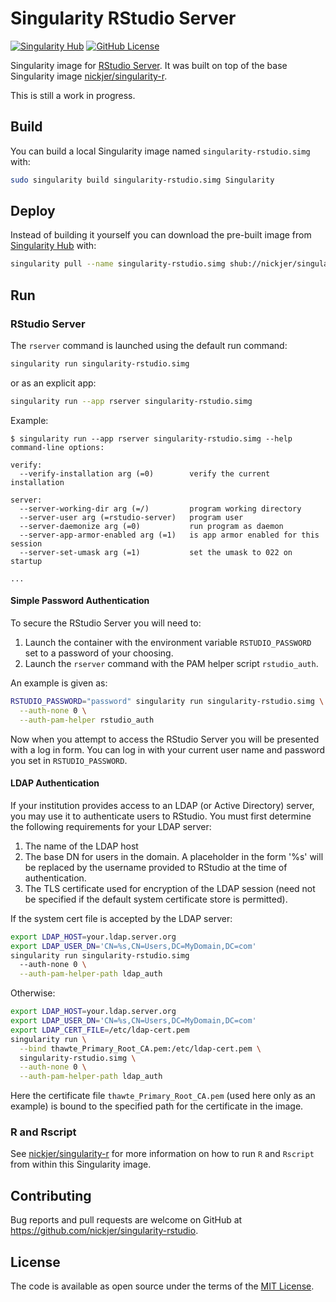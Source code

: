 # Singularity RStudio Server

[![Singularity Hub](https://www.singularity-hub.org/static/img/hosted-singularity--hub-%23e32929.svg)](https://singularity-hub.org/collections/463)
[![GitHub License](https://img.shields.io/badge/license-MIT-green.svg)](https://opensource.org/licenses/MIT)

Singularity image for [RStudio Server]. It was built on top of the base
Singularity image [nickjer/singularity-r].

This is still a work in progress.

## Build

You can build a local Singularity image named `singularity-rstudio.simg` with:

```sh
sudo singularity build singularity-rstudio.simg Singularity
```

## Deploy

Instead of building it yourself you can download the pre-built image from
[Singularity Hub](https://www.singularity-hub.org) with:

```sh
singularity pull --name singularity-rstudio.simg shub://nickjer/singularity-rstudio
```

## Run

### RStudio Server

The `rserver` command is launched using the default run command:

```sh
singularity run singularity-rstudio.simg
```

or as an explicit app:

```sh
singularity run --app rserver singularity-rstudio.simg
```

Example:

```console
$ singularity run --app rserver singularity-rstudio.simg --help
command-line options:

verify:
  --verify-installation arg (=0)        verify the current installation

server:
  --server-working-dir arg (=/)         program working directory
  --server-user arg (=rstudio-server)   program user
  --server-daemonize arg (=0)           run program as daemon
  --server-app-armor-enabled arg (=1)   is app armor enabled for this session
  --server-set-umask arg (=1)           set the umask to 022 on startup

...
```

#### Simple Password Authentication

To secure the RStudio Server you will need to:

1. Launch the container with the environment variable `RSTUDIO_PASSWORD` set to
   a password of your choosing.
2. Launch the `rserver` command with the PAM helper script `rstudio_auth`.

An example is given as:

```sh
RSTUDIO_PASSWORD="password" singularity run singularity-rstudio.simg \
  --auth-none 0 \
  --auth-pam-helper rstudio_auth
```

Now when you attempt to access the RStudio Server you will be presented with a
log in form. You can log in with your current user name and password you set in
`RSTUDIO_PASSWORD`.

#### LDAP Authentication

If your institution provides access to an LDAP (or Active Directory)
server, you may use it to authenticate users to RStudio. You must
first determine the following requirements for your LDAP server:

1. The name of the LDAP host
2. The base DN for users in the domain. A placeholder in the form '%s'
   will be replaced by the username provided to RStudio at the time of
   authentication.
3. The TLS certificate used for encryption of the LDAP session (need not
   be specified if the default system certificate store is permitted).

If the system cert file is accepted by the LDAP server:

```sh
export LDAP_HOST=your.ldap.server.org
export LDAP_USER_DN='CN=%s,CN=Users,DC=MyDomain,DC=com'
singularity run singularity-rstudio.simg
  --auth-none 0 \
  --auth-pam-helper-path ldap_auth
```

Otherwise:

```sh
export LDAP_HOST=your.ldap.server.org
export LDAP_USER_DN='CN=%s,CN=Users,DC=MyDomain,DC=com'
export LDAP_CERT_FILE=/etc/ldap-cert.pem
singularity run \
  --bind thawte_Primary_Root_CA.pem:/etc/ldap-cert.pem \
  singularity-rstudio.simg \
  --auth-none 0 \
  --auth-pam-helper-path ldap_auth
```

Here the certificate file `thawte_Primary_Root_CA.pem` (used here only
as an example) is bound to the specified path for the certificate in
the image.

### R and Rscript

See [nickjer/singularity-r] for more information on how to run `R` and
`Rscript` from within this Singularity image.

## Contributing

Bug reports and pull requests are welcome on GitHub at
https://github.com/nickjer/singularity-rstudio.

## License

The code is available as open source under the terms of the [MIT License].


[RStudio Server]: https://www.rstudio.com/products/rstudio/
[nickjer/singularity-r]: https://github.com/nickjer/singularity-r
[MIT License]: http://opensource.org/licenses/MIT
